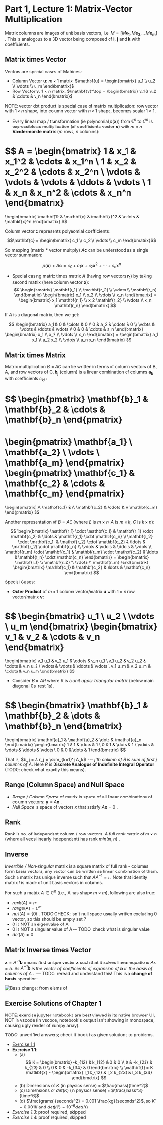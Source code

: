 # Part 1, Lecture 1: Matrix-Vector Multiplication

Matrix columns are images of unit basis vectors, i.e. $M = [M \mathbf{e_1}, M \mathbf{e_2}, ... M \mathbf{e_m}]$ . 
This is analogous to a 3D vector being composed of $\mathbf{i}$, $\mathbf{j}$ and $\mathbf{k}$ with coefficients.

## Matrix times Vector

Vectors are special cases of Matrices:
- Column Vector $\mathbf{u}$: $m \times 1$ matrix: $\mathbf{u} = \begin{bmatrix} u_1 \\ u_2 \\ \vdots \\ u_m \end{bmatrix}$
- Row Vector $\mathbf{v}$: $1 \times n$ matrix: $\mathbf{v}^\top = \begin{bmatrix} v_1 & v_2 & \cdots & v_n \end{bmatrix}$

NOTE: vector dot product is special case of matrix multiplication: row vector with $1 \times n$ shape, into column vector with $n \times 1$ shape, becomes scalar $1 \times 1$.

* Every linear map / transformation (ie polynomial $p(\mathbf{x})$) from $\mathbb{C}^n$ to $\mathbb{C}^m$ is expressible as multiplication (of coefficients vector $\mathbf{c}$) with $m \times n$ **Vandermonde matrix** ($m$ rows, $n$ columns):

$$
A =
\begin{bmatrix}
1 & x_1 & x_1^2 & \cdots & x_1^n \\
1 & x_2 & x_2^2 & \cdots & x_2^n \\
\vdots & \vdots & \vdots & \ddots & \vdots \\
1 & x_n & x_n^2 & \cdots & x_n^n
\end{bmatrix}
=
\begin{bmatrix}
\mathbf{1} & \mathbf{x} & \mathbf{x}^2 & \cdots & \mathbf{x}^n
\end{bmatrix}
$$

Column vector $\mathbf{c}$ represents polynomial coefficients:

$$\mathbf{c} = \begin{bmatrix} c_1 \\ c_2 \\ \vdots \\ c_m \end{bmatrix}$$

So mapping (matrix * vector multiply) $A \mathbf{c}$ can be understood as a single vector summation: 

$$ p(\mathbf{x}) = A \mathbf{c} = c_0 + c_1 \mathbf{x} + c_2 \mathbf{x}^2 + \cdots + c_n \mathbf{x}^n $$

* Special casing matrix times matrix $A$ (having row vectors $\mathbf{r_1}$) by taking second matrix (here column vector $\mathbf{x}$):
$$
\begin{bmatrix} \mathbf{r_1} \\ \mathbf{r_2} \\ \vdots \\ \mathbf{r_n} \end{bmatrix}
\begin{bmatrix} x_1 \\ x_2 \\ \vdots \\ x_n \end{bmatrix} =
\begin{bmatrix} x_1 \mathbf{r_1} \\ x_2 \mathbf{r_2} \\ \vdots \\ x_n \mathbf{r_n} \end{bmatrix}
$$

If $A$ is a diagonal matrix, then we get:

$$
\begin{bmatrix}
a_1    & 0      & \cdots & 0 \\
0      & a_2      & \cdots & 0 \\
\vdots & \vdots & \ddots & \vdots \\
0      & 0      & \cdots & a_n
\end{bmatrix}
\begin{bmatrix} x_1 \\ x_2 \\ \vdots \\ x_n \end{bmatrix} =
\begin{bmatrix} a_1 x_1 \\ a_2 x_2 \\ \vdots \\ a_n x_n \end{bmatrix}
$$

## Matrix times Matrix

Matrix multiplication $B = A C$ can be written in terms of column vectors of B, A, and row vectors of C.
$\mathbf{b_j}$ (column) is a linear combination of columns $\mathbf{a_k}$ with coefficients $c_{kj}$ :

$$
\begin{pmatrix}
\mathbf{b}_1 & \mathbf{b}_2 & \cdots & \mathbf{b}_n
\end{pmatrix}
=
\begin{pmatrix}
\mathbf{a_1} \\
\mathbf{a_2} \\
\vdots \\
\mathbf{a_m}
\end{pmatrix}
\begin{pmatrix}
\mathbf{c_1} & \mathbf{c_2} & \cdots & \mathbf{c_m}
\end{pmatrix}
=
\begin{pmatrix}
A \mathbf{c_1} & A \mathbf{c_2} & \cdots & A \mathbf{c_m}
\end{pmatrix}
$$

Another representation of $B = A C$ (where $B$ is $m \times n$, $A$ is $m \times k$, $C$ is $k \times n$):

$$
\begin{bmatrix}
\mathbf{r_1} \cdot \mathbf{c_1} & \mathbf{r_1} \cdot \mathbf{c_2} & \ldots & \mathbf{r_1} \cdot \mathbf{c_n} \\
\mathbf{r_2} \cdot \mathbf{c_1} & \mathbf{r_2} \cdot \mathbf{c_2} & \ldots & \mathbf{r_2} \cdot \mathbf{c_n} \\
\vdots & \vdots & \ddots & \vdots \\
\mathbf{r_m} \cdot \mathbf{c_1} & \mathbf{r_m} \cdot \mathbf{c_2} & \ldots & \mathbf{r_n} \cdot \mathbf{c_n}
\end{bmatrix}
= \begin{bmatrix} \mathbf{r_1} \\ \mathbf{r_2} \\ \vdots \\ \mathbf{r_m} \end{bmatrix} \begin{bmatrix} \mathbf{c_1} & \mathbf{c_2} & \ldots & \mathbf{c_n} \end{bmatrix}
$$

Special Cases:

* **Outer Product** of $m \times 1$ column vector/matrix $\mathbf{u}$ with $1 \times n$ row vector/matrix $\mathbf{v}$:

$$
\begin{bmatrix}
u_1 \\
u_2 \\
\vdots \\
u_m
\end{bmatrix}
\begin{bmatrix}
v_1 & v_2 & \cdots & v_n
\end{bmatrix}
=
\begin{bmatrix}
v_1 u_1 & v_2 u_1 & \cdots & v_n u_1 \\
v_1 u_2 & v_2 u_2 & \cdots & v_n u_2 \\
\vdots & \vdots & \ddots & \vdots \\
v_1 u_m & v_2 u_m & \cdots & v_n u_m
\end{bmatrix}
$$

* Consider $B = A R$ where R is a *unit upper triangular matrix* (below main diagonal 0s, rest 1s).

$$
\begin{bmatrix}
\mathbf{b}_1 & \mathbf{b}_2 & \dots & \mathbf{b}_n
\end{bmatrix}
=
\begin{bmatrix}
\mathbf{a}_1 & \mathbf{a}_2 & \dots & \mathbf{a}_n
\end{bmatrix}
\begin{bmatrix}
1 & 1 & \dots & 1 \\
0 & 1 & \dots & 1 \\
\vdots & \vdots & \ddots & \vdots \\
0 & 0 & \dots & 1
\end{bmatrix}
$$

That is, $b_j = A r_j = \sum_{k=1}^j A_k$ --- *j'th column of $B$ is sum of first $j$ columns of $A$*. 
Here $R$ is **Discrete Analogue of Indefinite Integral Operator** (TODO: check what exactly this means).

## Range (Column Space) and Null Space

* *Range / Column Space* of matrix is space of all linear combinations of column vectors: $\mathbf{y} = A \mathbf{x}$ .
* *Null Space* is space of vectors $x$ that satisfy $A \mathbf{x} = 0$ .

## Rank

Rank is no. of independant column / row vectors. A *full rank* matrix of $m \times n$ (where all vecs linearly independent) has rank $min(m, n)$ .

## Inverse

*Invertible / Non-singular* matrix is a square matrix of full rank - columns form basis vectors, any vector can be written as linear combination of them.
Such a matrix has unique inverse such that $A A^{-1} = I$ . Note that identity matrix $I$ is made of unit basis vectors in columns.

For such a matrix $A \in \mathbb{C}^m$ (i.e., A has shape $m \times m$), following are also true:
* $rank(A) = m$
* $range(A) = \mathbb{C}^m$
* $null(A) = \{0\}$ . TODO CHECK: isn't null space usually written excluding 0 vector, so this should be empty set ?
* 0 is NOT an eigenvalue of A
* 0 is NOT a singular value of A -- TODO: check what is singular value
* $det(A) \neq 0$

## Matrix Inverse times Vector

$\mathbf{x} = A^{-1} \mathbf{b}$ means find unique vector $\mathbf{x}$ such that it solves linear equations $A x = b$. 
So *$A^{-1} \mathbf{b}$ is the vector of coefficients of expansion of $\mathbf{b}$ in the basis of columns of $A$ .* --- TODO: reread and understand this!
This is a **change of basis** operation:

![Basis change: from elems of ](images/inverse_change_of_basis.png)

## Exercise Solutions of Chapter 1

NOTE: exercise jupyter notebooks are best viewed in its native browser UI, NOT in vscode (in vscode, notebook's output isn't showing in monospace, causing ugly render of numpy array).

TODO: unverified answers; check if book has given solutions to problems.

* [Exercise 1.1](solutions/exercise1.1.ipynb)
* **Exercise 1.1**:
    * (a) 
    $$
    K = \begin{bmatrix}
        -k_{12} & k_{12}  & 0       & 0 \\
        0       & -k_{23} & k_{23}  & 0 \\
        0       & 0       & -k_{34} & 0
    \end{bmatrix} \\
    \mathbf{f} = K \mathbf{x} - \begin{bmatrix} l_1 k_{12} & l_2 k_{23} & l_3 k_{34} \end{bmatrix}
    $$
    * (b) Dimensions of $K$ (in physics sense) = $\frac{mass}{time^2}$
    * (c) Dimensions of $det(K)$ (in physics sense) = $\frac{mass^3}{time^6}$
    * (d) $\frac{grams}{seconds^2} = 0.001 \frac{kg}{seconds^2}$, so $K' = 0.001 K$ and $det(K') = 10^{-6} det(K)$
* *Exercise 1.3*: proof required, skipped
* *Exercise 1.4*: proof required, skipped
